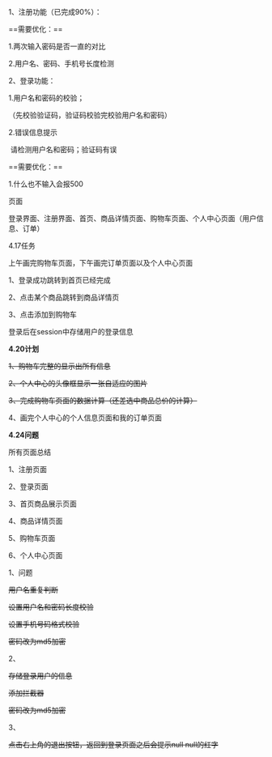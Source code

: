 1、注册功能（已完成90%）：

==需要优化：==

1.两次输入密码是否一直的对比

2.用户名、密码、手机号长度检测

2、登录功能：

1.用户名和密码的校验；

（先校验验证码，验证码校验完校验用户名和密码）

2.错误信息提示

​	请检测用户名和密码；验证码有误

==需要优化：==

1.什么也不输入会报500





页面

登录界面、注册界面、首页、商品详情页面、购物车页面、个人中心页面（用户信息、订单）



4.17任务

上午画完购物车页面，下午画完订单页面以及个人中心页面



1、登录成功跳转到首页已经完成

2、点击某个商品跳转到商品详情页

3、点击添加到购物车



登录后在session中存储用户的登录信息



**4.20计划**

~~1、购物车完整的显示出所有信息~~

~~2、个人中心的头像框显示一张自适应的图片~~

~~3、完成购物车页面的数据计算（还差选中商品总价的计算）~~

4、画完个人中心的个人信息页面和我的订单页面



**4.24问题**

所有页面总结

1、注册页面

2、登录页面

3、首页商品展示页面

4、商品详情页面

5、购物车页面

6、个人中心页面



1、问题

~~用户名重复判断~~

~~设置用户名和密码长度校验~~

~~设置手机号码格式校验~~

~~密码改为md5加密~~

2、

~~存储登录用户的信息~~

~~添加拦截器~~

~~密码改为md5加密~~

3、

~~点击右上角的退出按钮，返回到登录页面之后会提示null null的红字~~











